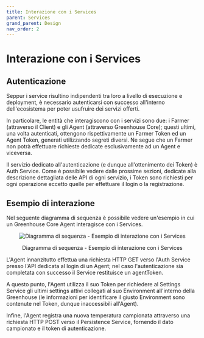 ```yaml
---
title: Interazione con i Services
parent: Services
grand_parent: Design
nav_order: 2
---
```


# Interazione con i Services

## Autenticazione
Seppur i service risultino indipendenti tra loro a livello di esecuzione e deployment, è necessario autenticarsi con successo all'interno dell'ecosistema per poter usufruire dei servizi offerti.  

In particolare, le entità che interagiscono con i servizi sono due: i Farmer (attraverso il Client) e gli Agent (attraverso Greenhouse Core); questi ultimi, una volta autenticati, ottengono rispettivamente un Farmer Token ed un Agent Token, generati utilizzando segreti diversi. Ne segue che un Farmer non potrà effettuare richieste dedicate esclusivamente ad un Agent e viceversa.  

Il servizio dedicato all'autenticazione (e dunque all'ottenimento dei Token) è Auth Service. Come è possibile vedere dalle prossime sezioni, dedicate alla descrizione dettagliata delle API di ogni servizio, i Token sono richiesti per ogni operazione eccetto quelle per effettuare il login o la registrazione.  

## Esempio di interazione
Nel seguente diagramma di sequenza è possibile vedere un'esempio in cui un Greenhouse Core Agent interagisce con i Services.

<div align="center">
<img src="https://images2.imgbox.com/30/96/hDNHen2t_o.png" alt="Diagramma di sequenza - Esempio di interazione con i Services">
<p align="center"> Diagramma di sequenza - Esempio di interazione con i Services </p>
</div>

L'Agent innanzitutto effettua una richiesta HTTP GET verso l'Auth Service presso l'API dedicata al login di un Agent; nel caso l'autenticazione sia completata con successo il Service restituisce un agentToken.  

A questo punto, l'Agent utilizza il suo Token per richiedere al Settings Service gli ultimi settings attivi collegati al suo Environment all'interno della Greenhouse (le informazioni per identificare il giusto Environment sono contenute nel Token, dunque inaccessibili all'Agent).  

Infine, l'Agent registra una nuova temperatura campionata attraverso una richiesta HTTP POST verso il Persistence Service, fornendo il dato campionato e il token di autenticazione.
